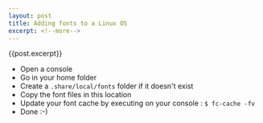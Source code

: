 ```yaml
---
layout: post
title: Adding fonts to a Linux OS
excerpt: <!--more-->
---
```

{{post.excerpt}}
* Open a console
* Go in your home folder
* Create a ```.share/local/fonts``` folder if it doesn't exist
* Copy the font files in this location
* Update your font cache by executing on your console : ```$ fc-cache -fv```
* Done :-)
